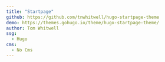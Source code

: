 ```yaml
---
title: "Startpage"
github: https://github.com/tnwhitwell/hugo-startpage-theme
demo: https://themes.gohugo.io/theme/hugo-startpage-theme/
author: Tom Whitwell
ssg:
  - Hugo
cms:
  - No Cms
---
```

